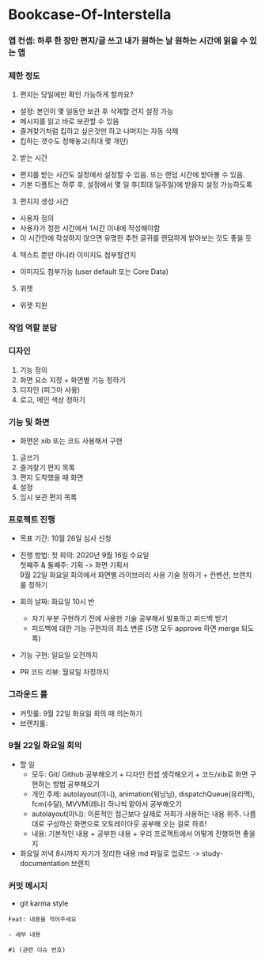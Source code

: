 # Bookcase-Of-Interstella

### 앱 컨셉: 하루 한 장만 편지/글 쓰고 내가 원하는 날 원하는 시간에 읽을 수 있는 앱

### 제한 정도
1. 편지는 당일에만 확인 가능하게 할까요? 
- 설정: 본인이 몇 일동안 보관 후 삭제할 건지 설정 가능
- 메시지를 읽고 바로 보관할 수 있음
- 즐겨찾기처럼 킵하고 싶은것만 하고 나머지는 자동 삭제
- 킵하는 갯수도 정해놓고(최대 몇 개만)

2. 받는 시간
- 편지를 받는 시간도 설정에서 설정할 수 있음. 또는 랜덤 시간에 받아볼 수 있음.
- 기본 디폴트는 하루 후, 설정에서 몇 일 후(최대 일주일)에 받을지 설정 가능하도록

3. 편지지 생성 시간
- 사용자 정의
- 사용자가 정한 시간에서 1시간 이내에 작성해야함
- 이 시간안에 작성하지 않으면 유명한 추천 글귀를 랜덤하게 받아보는 것도 좋을 듯

4. 텍스트 뿐만 아니라 이미지도 첨부할건지
- 이미지도 첨부가능 (user default 또는 Core Data)

5. 위젯
- 위젯 지원

### 작업 역할 분담

### 디자인
1. 기능 정의 
2. 화면 요소 지정 + 화면별 기능 정하기
3. 디자인 (피그마 사용)
4. 로고, 메인 색상 정하기

### 기능 및 화면
* 화면은 xib 또는 코드 사용해서 구현
1. 글쓰기
2. 즐겨찾기 편지 목록
3. 편지 도착했을 때 화면
4. 설정 
5. 임시 보관 편지 목록

### 프로젝트 진행
- 목표 기간: 10월 26일 심사 신청
- 진행 방법: 
첫 회의: 2020년 9월 16일 수요일  
첫째주 & 둘째주: 기획 -> 화면 기획서  
9월 22일 화요일 회의에서 화면별 라이브러리 사용 기술 정하기 + 컨벤션, 브랜치 룰 정하기  

- 회의 날짜: 화요일 10시 반
  - 자기 부분 구현하기 전에 사용한 기술 공부해서 발표하고 피드백 받기
  - 피드백에 대한 기능 구현자의 최소 변론 (5명 모두 approve 하면 merge 되도록)
- 기능 구현: 일요일 오전까지
- PR 코드 리뷰: 월요일 자정까지


### 그라운드 룰
- 커밋룰: 9월 22일 화요일 회의 때 의논하기
- 브랜치룰: 

### 9월 22일 화요일 회의
- 할 일  
  - 모두: Git/ Github 공부해오기 + 디자인 컨셉 생각해오기 + 코드/xib로 화면 구현하는 방법 공부해오기  
  - 개인 주제: autolayout(이니), animation(워닝닝), dispatchQueue(유리맥), fcm(수달), MVVM(레나) 하나씩 맡아서 공부해오기
  - autolayout(이니): 이론적인 접근보다 실제로 저희가 사용하는 내용 위주. 나름대로 구성하신 화면으로 오토레이아웃 공부해 오는 걸로 하죠!
  - 내용: 기본적인 내용 + 공부한 내용 + 우리 프로젝트에서 어떻게 진행하면 좋을지
- 화요일 저녁 8시까지 자기가 정리한 내용 md 파일로 업로드 -> study-documentation 브랜치 

### 커밋 메시지
- git karma style
```
Feat: 내용을 적어주세요

- 세부 내용

#1 (관련 이슈 번호)
```
